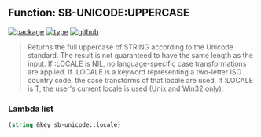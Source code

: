 ## Function: SB-UNICODE:UPPERCASE
[![package](https://img.shields.io/badge/Package-SB--UNICODE-5f9ea0.svg?style=social&colorA=999999)](../) [![type](https://img.shields.io/badge/Type-Function-5f9ea0.svg?style=social&colorA=999999)](../#function) [![github](https://img.shields.io/badge/GitHub-View_the_source-5f9ea0.svg?style=social&colorA=999999&logo=github)](https://github.com/sbcl/sbcl/blob/master/src/code/target-unicode.lisp/) 

> Returns the full uppercase of STRING according to the Unicode standard.
> The result is not guaranteed to have the same length as the input. If :LOCALE
> is NIL, no language-specific case transformations are applied. If :LOCALE is a
> keyword representing a two-letter ISO country code, the case transforms of that
> locale are used. If :LOCALE is T, the user's current locale is used (Unix and
> Win32 only).

### Lambda list
```cl
(string &key sb-unicode::locale)
```
